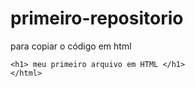 # primeiro-repositorio
para copiar o código em html

```<html>
<h1> meu primeiro arquivo em HTML </h1>
</html>
```

